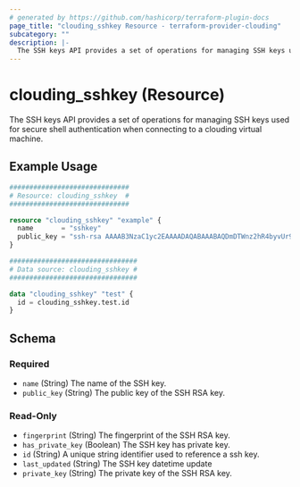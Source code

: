 ```yaml
---
# generated by https://github.com/hashicorp/terraform-plugin-docs
page_title: "clouding_sshkey Resource - terraform-provider-clouding"
subcategory: ""
description: |-
  The SSH keys API provides a set of operations for managing SSH keys used for secure shell authentication when connecting to a clouding virtual machine.
---
```


# clouding_sshkey (Resource)

The SSH keys API provides a set of operations for managing SSH keys used for secure shell authentication when connecting to a clouding virtual machine.

## Example Usage

```terraform
##############################
# Resource: clouding_sshkey  #
##############################

resource "clouding_sshkey" "example" {
  name       = "sshkey"
  public_key = "ssh-rsa AAAAB3NzaC1yc2EAAAADAQABAAABAQDmDTWnz2hR4byvUr9a2vaOW5BuArZorY60Sk7CfFgeay4oIMDTRWURQaFKWc5NqiE/Q/cvWO8MOo6v0ji7OzNysERRic6NoaS0kEY7gjFvyvvojU6jHN8yBogEmLKCdt4OY3LqJ1FV4ptqRovOJyxanNnEpJBrbkFxzPP5N3n/WGuXRN9KFSJXp76NTVQ68tfCB4bmkXQyhWbFKKkVKqUyPlVVEGVuCMGVw6GvSdz/meIaVdDpJSmhEm5KX5Mv4mg6udRJS5N+Bzq4iVkBDQUSf5nMZwH32volP07nnCvgGNENmcJMiMkUV4L5uUFOqUhgPyj/6kxwkEyzG974C6K5"
}

################################
# Data source: clouding_sshkey #
################################

data "clouding_sshkey" "test" {
  id = clouding_sshkey.test.id
}
```

<!-- schema generated by tfplugindocs -->
## Schema

### Required

- `name` (String) The name of the SSH key.
- `public_key` (String) The public key of the SSH RSA key.

### Read-Only

- `fingerprint` (String) The fingerprint of the SSH RSA key.
- `has_private_key` (Boolean) The SSH key has private key.
- `id` (String) A unique string identifier used to reference a ssh key.
- `last_updated` (String) The SSH key datetime update
- `private_key` (String) The private key of the SSH RSA key.
